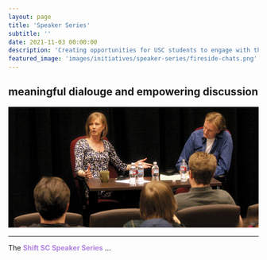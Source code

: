 ```yaml
---
layout: page
title: 'Speaker Series'
subtitle: ''
date: 2021-11-03 00:00:00
description: 'Creating opportunities for USC students to engage with the ethical issues and societal implications of tech.'
featured_image: 'images/initiatives/speaker-series/fireside-chats.png'
---
```

meaningful dialouge and empowering discussion
----

![Picc](/images/initiatives/speaker-series/usc-speaker-series.jpg)

---
The <b style="color:#B082E0">Shift SC Speaker Series</b> ...